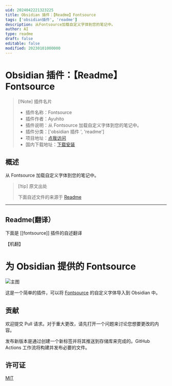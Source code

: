 ```yaml
---
uid: 2024042221323225
title: Obsidian 插件：【Readme】Fontsource
tags: ['obsidian插件', 'readme']
description: 从Fontsource加载自定义字体到您的笔记中。
author: AI
type: readme
draft: false
editable: false
modified: 20230101000000
---
```


# Obsidian 插件：【Readme】Fontsource

> [!Note] 插件名片
> - 插件名称：Fontsource
> - 插件作者：Ayuhito
> - 插件说明：从 Fontsource 加载自定义字体到您的笔记中。
> - 插件分类：['obsidian 插件 ', 'readme']
> - 项目地址：[点我访问](https://github.com/fontsource/obsidian-fontsource)
> - 国内下载地址：[下载安装](https://pkmer.cn/products/plugin/pluginMarket/?fontsource)

## 概述

从 Fontsource 加载自定义字体到您的笔记中。

> [!tip] 原文出处
>
>下面自述文件的来源于 [Readme](https://ghproxy.net/https://raw.githubusercontent.com/fontsource/obsidian-fontsource/main/README.md)

---

## Readme(翻译）

下面是 [[fontsource]] 插件的自述翻译

【机翻】

# 为 Obsidian 提供的 Fontsource

![主图](https://cdn.pkmer.cn/covers/fontsource_2_0.png!pkmer)

这是一个简单的插件，可以将 [Fontsource](https://fontsource.org/) 的自定义字体导入到 Obsidian 中。

## 贡献

欢迎提交 Pull 请求。对于重大更改，请先打开一个问题来讨论您想要更改的内容。

发布新版本是通过创建一个新标签并将其推送到存储库来完成的。GitHub Actions 工作流将构建并发布必要的文件。

## 许可证

[MIT](LICENSE)
